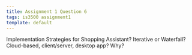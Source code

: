 ```yaml
---
title: Assignment 1 Question 6
tags: is3500 assignment1
template: default
---
```


Implementation Strategies for Shopping Assistant?
Iterative or Waterfall?
Cloud-based, client/server, desktop app?
Why?
